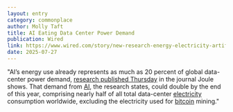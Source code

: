 ```yaml
---
layout: entry
category: commonplace
author: Molly Taft
title: AI Eating Data Center Power Demand
publication: Wired
link: https://www.wired.com/story/new-research-energy-electricity-artificial-intelligence-ai/
date: 2025-07-27
---
```


"AI’s energy use already represents as much as 20 percent of global data-center power demand, [research published Thursday](https://www.cell.com/joule/fulltext/S2542-4351(25)00142-4) in the journal Joule shows. That demand from [AI](https://wired.com/tag/artificial-intelligence/), the research states, could double by the end of this year, comprising nearly half of all total data-center [electricity](https://www.wired.com/tag/electricity/) consumption worldwide, excluding the electricity used for [bitcoin](https://www.wired.com/tag/bitcoin/) mining."
